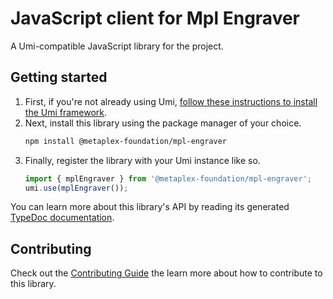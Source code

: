 # JavaScript client for Mpl Engraver

A Umi-compatible JavaScript library for the project.

## Getting started

1. First, if you're not already using Umi, [follow these instructions to install the Umi framework](https://github.com/metaplex-foundation/umi/blob/main/docs/installation.md).
2. Next, install this library using the package manager of your choice.
   ```sh
   npm install @metaplex-foundation/mpl-engraver
   ```
2. Finally, register the library with your Umi instance like so.
   ```ts
   import { mplEngraver } from '@metaplex-foundation/mpl-engraver';
   umi.use(mplEngraver());
   ```

You can learn more about this library's API by reading its generated [TypeDoc documentation](https://mpl-engraver-js-docs.vercel.app).

## Contributing

Check out the [Contributing Guide](./CONTRIBUTING.md) the learn more about how to contribute to this library.
